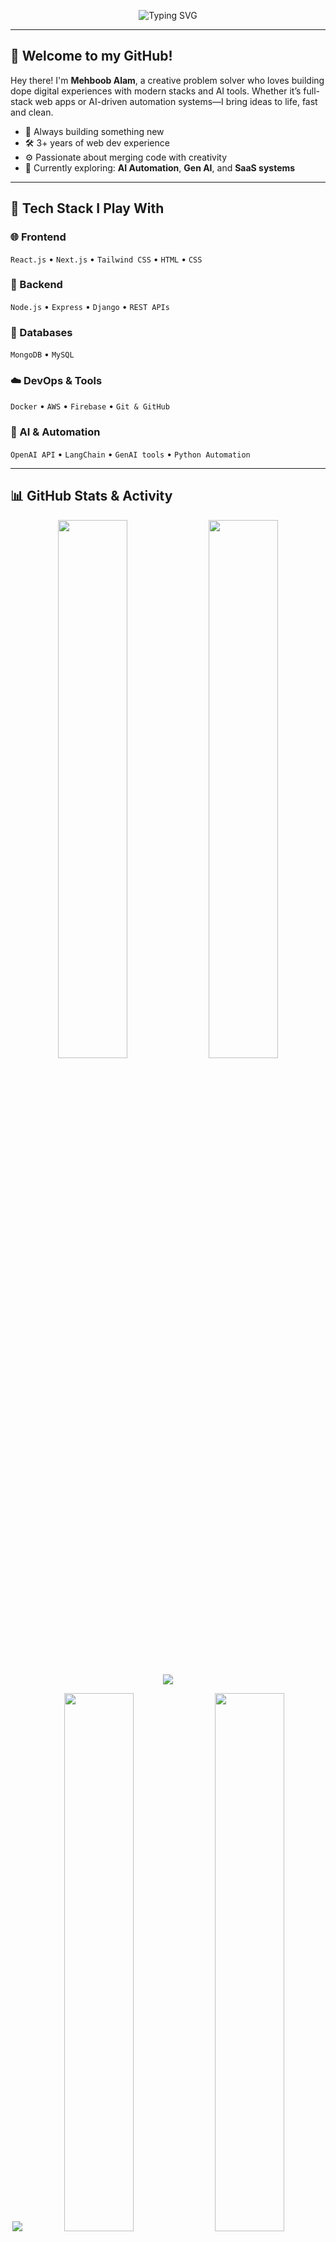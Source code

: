 
<p align="center">
  <img src="https://readme-typing-svg.herokuapp.com/?font=Fira+Code&size=28&pause=1000&color=36BCF7&center=true&vCenter=true&width=435&lines;+👨‍💻;Full+Stack+Dev+%7C+AI+Explorer" alt="Typing SVG" />
</p>

---

## 👋 Welcome to my GitHub!

Hey there! I'm **Mehboob Alam**, a creative problem solver who loves building dope digital experiences with modern stacks and AI tools. Whether it’s full-stack web apps or AI-driven automation systems—I bring ideas to life, fast and clean.

- 🧠 Always building something new  
- 🛠️ 3+ years of web dev experience  
- ⚙️ Passionate about merging code with creativity  
- 🧬 Currently exploring: **AI Automation**, **Gen AI**, and **SaaS systems**

---

## 🚀 Tech Stack I Play With

### 🌐 Frontend
`React.js` • `Next.js` • `Tailwind CSS` • `HTML` • `CSS`

### 🧩 Backend
`Node.js` • `Express` • `Django` • `REST APIs`

### 💾 Databases
`MongoDB` • `MySQL`

### ☁️ DevOps & Tools
`Docker` • `AWS` • `Firebase` • `Git & GitHub`

### 🧠 AI & Automation
`OpenAI API` • `LangChain` • `GenAI tools` • `Python Automation`

---

## 📊 GitHub Stats & Activity

<p align="center">
  <img src="https://github-readme-stats.vercel.app/api?username=apsdeveloper461&show_icons=true&count_private=true&theme=tokyonight&border_radius=10" width="47%" />
  <img src="https://github-readme-streak-stats.herokuapp.com/?user=apsdeveloper461&theme=tokyonight&border_radius=10" width="47%" />
</p>

<p align="center">
  <img src="https://github-readme-activity-graph.vercel.app/graph?username=apsdeveloper461&theme=react-dark&hide_border=true&area=true&custom_title=Contribution+Graph" />
</p>

<p align="center">
  <img src="https://github-profile-summary-cards.vercel.app/api/cards/profile-details?username=apsdeveloper461&theme=tokyonight" />
  <img src="https://github-profile-summary-cards.vercel.app/api/cards/repos-per-language?username=apsdeveloper461&theme=tokyonight" width="47%" />
  <img src="https://github-profile-summary-cards.vercel.app/api/cards/most-commit-language?username=apsdeveloper461&theme=tokyonight" width="47%" />
</p>

---

### 🐍 Contribution Snake

<p align="center">
  <img src="https://raw.githubusercontent.com/apsdeveloper461/apsdeveloper461/output/github-contribution-grid-snake.svg" alt="snake eating contributions" />
</p>

---

## 🔗 Let’s Connect

[![LinkedIn](https://img.shields.io/badge/LinkedIn-blue?style=for-the-badge&logo=linkedin)](https://www.linkedin.com/in/mehboob-alam-3999822b3/)
[![Portfolio](https://img.shields.io/badge/Portfolio-000?style=for-the-badge&logo=vercel)](https://mehboobalam.vercel.app/)
[![Gmail](https://img.shields.io/badge/Gmail-red?style=for-the-badge&logo=gmail&logoColor=white)](mailto:mehboobalam461@gmail.com)

---

> ⚡ *Let’s build something legendary.* Whether you're a dev, founder, or just curious — hit me up and let’s make it happen. 🚀
